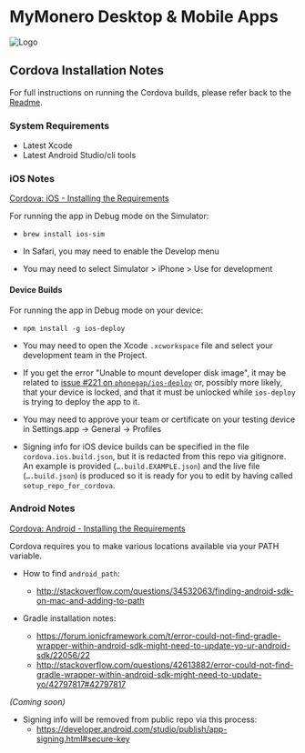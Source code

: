 # MyMonero Desktop & Mobile Apps

![Logo](./assets/logo.png "Logo")

## Cordova Installation Notes

For full instructions on running the Cordova builds, please refer back to the [Readme](./README.md).

### System Requirements

 * Latest Xcode
 * Latest Android Studio/cli tools

### iOS Notes

[Cordova: iOS - Installing the Requirements](https://cordova.apache.org/docs/en/latest/guide/platforms/ios/#installing-the-requirements)

For running the app in Debug mode on the Simulator:

* `brew install ios-sim`

* In Safari, you may need to enable the Develop menu

* You may need to select Simulator > iPhone > Use for development

#### Device Builds

For running the app in Debug mode on your device:

* `npm install -g ios-deploy`

* You may need to open the Xcode `.xcworkspace` file and select your development team in the Project.


* If you get the error "Unable to mount developer disk image", it may be related to [issue #221 on `phonegap/ios-deploy`](https://github.com/phonegap/ios-deploy/issues/221) or, possibly more likely, that your device is locked, and that it must be unlocked while `ios-deploy` is trying to deploy the app to it.

* You may need to approve your team or certificate on your testing device in Settings.app -> General -> Profiles

* Signing info for iOS device builds can be specified in the file `cordova.ios.build.json`, but it is redacted from this repo via gitignore. An example is provided (`….build.EXAMPLE.json`) and the live file (`….build.json`) is produced so it is ready for you to edit by having called `setup_repo_for_cordova`. 


### Android Notes

[Cordova: Android - Installing the Requirements](https://cordova.apache.org/docs/en/latest/guide/platforms/android/#installing-the-requirements)


Cordova requires you to make various locations available via your PATH variable.
 
* How to find `android_path`: 
	* http://stackoverflow.com/questions/34532063/finding-android-sdk-on-mac-and-adding-to-path

* Gradle installation notes:
	* https://forum.ionicframework.com/t/error-could-not-find-gradle-wrapper-within-android-sdk-might-need-to-update-yo-ur-android-sdk/22056/22
	* http://stackoverflow.com/questions/42613882/error-could-not-find-gradle-wrapper-within-android-sdk-might-need-to-update-yo/42797817#42797817


*(Coming soon)*

* Signing info will be removed from public repo via this process:
	* https://developer.android.com/studio/publish/app-signing.html#secure-key



